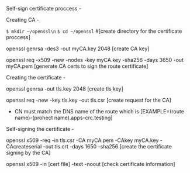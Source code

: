 Self-sign certificate proccess -

Creating CA -

`$ mkdir ~/openssl\n`
`$ cd ~/openssl`
#[create directory for the certificate proccess]

openssl genrsa -des3 -out myCA.key 2048
[create CA key]

openssl req -x509 -new -nodes -key myCA.key -sha256 -days 3650 -out myCA.pem
[generate CA certs to sign the route certificate]

Creating the certificate -

openssl genrsa -out tls.key 2048
[create tls key]

openssl req -new -key tls.key -out tls.csr
[create request for the CA]
* CN must match the DNS name of the route which is [EXAMPLE=(route name)-(prohect name).apps-crc.testing]

Self-signing the certificate -

openssl x509 -req -in tls.csr -CA myCA.pem -CAkey myCA.key -CAcreateserial -out tls.crt -days 1650 -sha256
[create the certificate signing by the CA]

openssl x509 -in [cert file] -text -noout
[check certificate information]
